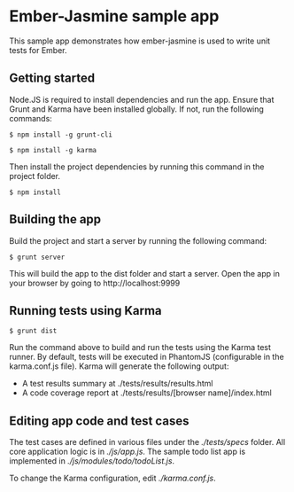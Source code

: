 Ember-Jasmine sample app
========================

This sample app demonstrates how ember-jasmine is used to write unit tests for Ember.


Getting started
---------------

Node.JS is required to install dependencies and run the app. Ensure that Grunt and Karma have been installed globally. If not, run the following commands:

```
$ npm install -g grunt-cli

$ npm install -g karma
```

Then install the project dependencies by running this command in the project folder.

```
$ npm install
```


Building the app
----------------

Build the project and start a server by running the following command:

```
$ grunt server
```

This will build the app to the dist folder and start a server. Open the app in your browser by going to http://localhost:9999



Running tests using Karma
-------------------------

```
$ grunt dist
```

Run the command above to build and run the tests using the Karma test runner. By default, tests will be executed in PhantomJS (configurable in the karma.conf.js file). Karma will generate the following output:

* A test results summary at ./tests/results/results.html
* A code coverage report at ./tests/results/[browser name]/index.html


Editing app code and test cases
-------------------------------

The test cases are defined in various files under the *./tests/specs* folder. All core application logic is in *./js/app.js*. The sample todo list app is implemented in *./js/modules/todo/todoList.js*. 

To change the Karma configuration, edit *./karma.conf.js*.
